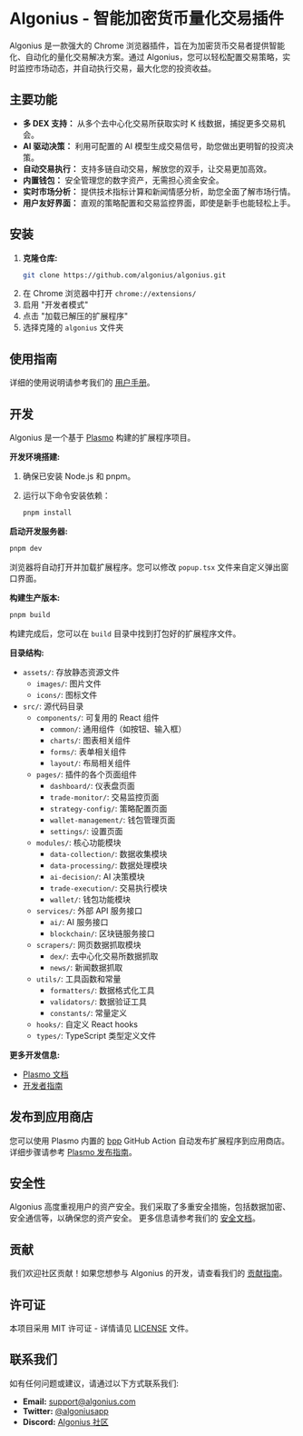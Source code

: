 # Algonius - 智能加密货币量化交易插件

Algonius 是一款强大的 Chrome 浏览器插件，旨在为加密货币交易者提供智能化、自动化的量化交易解决方案。通过 Algonius，您可以轻松配置交易策略，实时监控市场动态，并自动执行交易，最大化您的投资收益。

## 主要功能

* **多 DEX 支持：** 从多个去中心化交易所获取实时 K 线数据，捕捉更多交易机会。
* **AI 驱动决策：** 利用可配置的 AI 模型生成交易信号，助您做出更明智的投资决策。
* **自动交易执行：** 支持多链自动交易，解放您的双手，让交易更加高效。
* **内置钱包：** 安全管理您的数字资产，无需担心资金安全。
* **实时市场分析：** 提供技术指标计算和新闻情感分析，助您全面了解市场行情。
* **用户友好界面：** 直观的策略配置和交易监控界面，即使是新手也能轻松上手。

## 安装

1. **克隆仓库:**
   ```bash
   git clone https://github.com/algonius/algonius.git
   ```
2. 在 Chrome 浏览器中打开 `chrome://extensions/`
3. 启用 "开发者模式"
4. 点击 "加载已解压的扩展程序"
5. 选择克隆的 `algonius` 文件夹

## 使用指南

详细的使用说明请参考我们的 [用户手册](docs/user-manual.md)。

## 开发

Algonius 是一个基于 [Plasmo](https://docs.plasmo.com/) 构建的扩展程序项目。

**开发环境搭建:**

1. 确保已安装 Node.js 和 pnpm。
2. 运行以下命令安装依赖：

   ```bash
   pnpm install
   ```

**启动开发服务器:**

```bash
pnpm dev
```

浏览器将自动打开并加载扩展程序。您可以修改 `popup.tsx` 文件来自定义弹出窗口界面。

**构建生产版本:**

```bash
pnpm build
```

构建完成后，您可以在 `build` 目录中找到打包好的扩展程序文件。

**目录结构:**

- `assets/`: 存放静态资源文件
  - `images/`: 图片文件
  - `icons/`: 图标文件
- `src/`: 源代码目录
  - `components/`: 可复用的 React 组件
    - `common/`: 通用组件（如按钮、输入框）
    - `charts/`: 图表相关组件
    - `forms/`: 表单相关组件
    - `layout/`: 布局相关组件
  - `pages/`: 插件的各个页面组件
    - `dashboard/`: 仪表盘页面
    - `trade-monitor/`: 交易监控页面
    - `strategy-config/`: 策略配置页面
    - `wallet-management/`: 钱包管理页面
    - `settings/`: 设置页面
  - `modules/`: 核心功能模块
    - `data-collection/`: 数据收集模块
    - `data-processing/`: 数据处理模块
    - `ai-decision/`: AI 决策模块
    - `trade-execution/`: 交易执行模块
    - `wallet/`: 钱包功能模块
  - `services/`: 外部 API 服务接口
    - `ai/`: AI 服务接口
    - `blockchain/`: 区块链服务接口
  - `scrapers/`: 网页数据抓取模块
    - `dex/`: 去中心化交易所数据抓取
    - `news/`: 新闻数据抓取
  - `utils/`: 工具函数和常量
    - `formatters/`: 数据格式化工具
    - `validators/`: 数据验证工具
    - `constants/`: 常量定义
  - `hooks/`: 自定义 React hooks
  - `types/`: TypeScript 类型定义文件

**更多开发信息:**

* [Plasmo 文档](https://docs.plasmo.com/)
* [开发者指南](docs/developer-guide.md)

## 发布到应用商店

您可以使用 Plasmo 内置的 [bpp](https://bpp.browser.market) GitHub Action 自动发布扩展程序到应用商店。 详细步骤请参考 [Plasmo 发布指南](https://docs.plasmo.com/framework/workflows/submit)。

## 安全性

Algonius 高度重视用户的资产安全。我们采取了多重安全措施，包括数据加密、安全通信等，以确保您的资产安全。 更多信息请参考我们的 [安全文档](docs/security.md)。

## 贡献

我们欢迎社区贡献！如果您想参与 Algonius 的开发，请查看我们的 [贡献指南](CONTRIBUTING.md)。

## 许可证

本项目采用 MIT 许可证 - 详情请见 [LICENSE](LICENSE) 文件。

## 联系我们

如有任何问题或建议，请通过以下方式联系我们:

* **Email:** support@algonius.com
* **Twitter:** [@algoniusapp](https://twitter.com/algoniusapp)
* **Discord:** [Algonius 社区](https://discord.gg/algonius)
